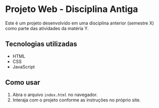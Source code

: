 # Projeto Web - Disciplina Antiga

Este é um projeto desenvolvido em uma disciplina anterior (semestre X) como parte das atividades da matéria Y.

## Tecnologias utilizadas
- HTML
- CSS
- JavaScript

## Como usar
1. Abra o arquivo `index.html` no navegador.
2. Interaja com o projeto conforme as instruções no próprio site.
